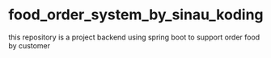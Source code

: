 # food_order_system_by_sinau_koding
this repository is a project backend using spring boot to support order food by customer
